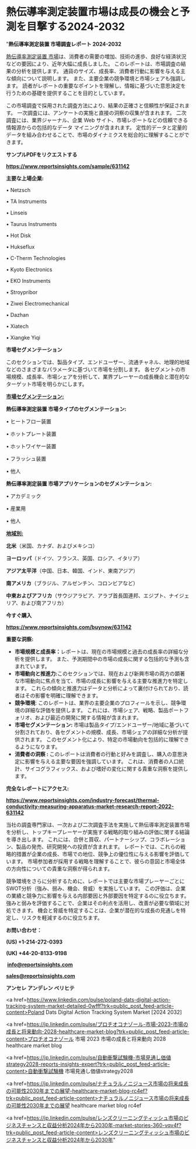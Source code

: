 # 熱伝導率測定装置市場は成長の機会と予測を目撃する2024-2032

"<strong>熱伝導率測定装置 市場調査レポート 2024-2032</strong>

<a href=https://www.reportsinsights.com/sample/631142>熱伝導率測定装置 市場</a>は、消費者の需要の増加、技術の進歩、良好な経済状況などの要因により、近年大幅に成長しました。 このレポートは、市場調査の結果の分析を提供します。 通貨のサイズ、成長率、消費者行動に影響を与える主な傾向について説明します。 また、主要企業の競争環境と市場シェアも強調します。 読者がレポートの重要なポイントを理解し、情報に基づいた意思決定を行うための基礎を提供することを目的としています。

この市場調査で採用された調査方法により、結果の正確さと信頼性が保証されます。 一次調査には、アンケートの実施と直接の洞察の収集が含まれます。 二次調査には、業界ジャーナル、企業 Web サイト、市場レポートなどの信頼できる情報源からの包括的なデータ マイニングが含まれます。 定性的データと定量的データを組み合わせることで、市場のダイナミクスを総合的に理解することができます。

<strong><b>サンプルPDFをリクエストする</b></strong>

<a href=https://www.reportsinsights.com/sample/631142><strong><u>https://www.reportsinsights.com/sample/631142</u></strong></a>

<strong>主要な上場企業:</strong>

• Netzsch

• TA Instruments

• Linseis

• Taurus Instruments

• Hot Disk

• Hukseflux

• C-Therm Technologies

• Kyoto Electronics

• EKO Instruments

• Stroypribor

• Ziwei Electromechanical

• Dazhan

• Xiatech

• Xiangke Yiqi

<strong>市場セグメンテーション</strong>

このセクションでは、製品タイプ、エンドユーザー、流通チャネル、地理的地域などのさまざまなパラメータに基づいて市場を分割します。 各セグメントの市場規模、成長率、市場シェアを分析して、業界プレーヤーの成長機会と潜在的なターゲット市場を明らかにします。

<strong><u>市場セグメンテーション</u></strong><strong><u>:</u></strong>

<strong>熱伝導率測定装置 市場タイプのセグメンテーション:</strong>

• ヒートフロー装置

• ホットプレート装置

• ホットワイヤー装置

• フラッシュ装置

• 他人

<strong>熱伝導率測定装置 市場アプリケーションのセグメンテーション:</strong>

• アカデミック

• 産業用

• 他人

<strong><u>地域別</u></strong><strong><u>:</u></strong>

<strong>北米</strong>（米国、カナダ、およびメキシコ）

<strong>ヨーロッパ</strong>（ドイツ、フランス、英国、ロシア、イタリア）

<strong>アジア太平洋</strong>（中国、日本、韓国、インド、東南アジア）

<strong>南アメリカ</strong>（ブラジル、アルゼンチン、コロンビアなど）

<strong>中東およびアフリカ</strong>（サウジアラビア、アラブ首長国連邦、エジプト、ナイジェリア、および南アフリカ）

<strong>今すぐ購入</strong>

<a href=https://www.reportsinsights.com/buynow/631142><strong><u>https://www.reportsinsights.com/buynow/631142</u></strong></a>

<strong>重要な洞察:</strong>
<ul>
  <li><strong>市場規模と成長率：</strong>レポートは、現在の市場規模と過去の成長率の詳細な分析を提供します。 また、予測期間中の市場の成長に関する包括的な予測も含まれています。</li>
  <li><strong>市場動向と推進力:</strong>このセクションでは、現在および新興市場の両方の顕著な市場動向に焦点を当て、市場の成長に影響を与える主要な推進力を特定します。 これらの傾向と推進力はデータと分析によって裏付けられており、読者はその影響を明確に理解できます。</li>
  <li><strong>競争環境</strong>: このレポートは、業界の主要企業のプロフィールを示し、競争環境の詳細な評価を提供します。 これには、市場シェア、戦略、製品ポートフォリオ、および最近の開発に関する情報が含まれます。</li>
  <li><strong>市場セグメンテーション: </strong>市場は製品タイプ/エンドユーザー/地域に基づいて分割されており、各セグメントの規模、成長、市場シェアの詳細な分析が提供されます。 このセグメント化により、特定の市場動向を包括的に理解できるようになります。</li>
  <li><strong>消費者の洞察 : </strong>このレポートは消費者の行動と好みを調査し、購入の意思決定に影響を与える主要な要因を強調しています。 これは、消費者の人口統計、サイコグラフィックス、および嗜好の変化に関する貴重な洞察を提供します。</li>
</ul>
<strong>完全なレポートにアクセス:</strong>

<a href=https://www.reportsinsights.com/industry-forecast/thermal-conductivity-measuring-apparatus-market-research-report-2022-631142><strong><u><b>https://www.reportsinsights.com/industry-forecast/thermal-conductivity-measuring-apparatus-market-research-report-2022-631142</b></u></strong></a>

当社の調査専門家は、一次および二次調査手法を実施して熱伝導率測定装置市場を分析し、トップキープレーヤーが実施する戦略的取り組みの評価に関する結論を導き出します。 これには、合併と買収、パートナーシップ、コラボレーション、製品の発売、研究開発への投資が含まれます。 レポートでは、これらの戦略的措置が企業の成長、市場での地位、競争上の優位性に与える影響を評価しています。 市場参加者が採用する戦略を理解することで、彼らの意図と市場全体の方向性についての貴重な洞察が得られます。

競争環境をさらに分析するために、レポートでは主要な市場プレーヤーごとにSWOT分析（強み、弱み、機会、脅威）を実施しています。 この評価は、企業の業績と競争力に影響を与える内部要因と外部要因を特定するのに役立ちます。 強みと弱みを評価することで、企業はその利点を活用し、改善が必要な領域に対処できます。 機会と脅威を特定することは、企業が潜在的な成長の見通しを特定し、リスクを軽減するのに役立ちます。

<strong>お問い合わせ：</strong>

<strong>(US) +1-214-272-0393</strong>

<strong>(UK) +44-20-8133-9198</strong>

<strong> </strong><a href=info@reportsinsights.com><strong><u>info@reportsinsights.com</u></strong></a>

<a href=sales@reportsinsights.com><strong><u>sales@reportsinsights.com</u></strong></a>

<strong>アンセレ アンデレン ベリヒテ</strong>

<a href=https://www.linkedin.com/pulse/poland-dats-digital-action-tracking-system-market-detailed-0wfff?trk=public_post_feed-article-content>Poland Dats Digital Action Tracking System Market [2024 2032]</a>

<a href=https://jp.linkedin.com/pulse/プロチオコナゾール-市場-2023-市場の成長と将来動向-2028-healthcare-market-blog?trk=public_post_feed-article-content>プロチオコナゾール 市場 2023 市場の成長と将来動向 2028 healthcare market blog</a>

<a href=https://jp.linkedin.com/pulse/自動衝撃試験機-市場見通し価値strategy2028-reports-insights-expert?trk=public_post_feed-article-content>自動衝撃試験機 市場見通し価値strategy2028</a>

<a href=https://jp.linkedin.com/pulse/ナチュラルノニジュース市場の将来成長の可能性2030年までの展望-healthcare-market-blog-rc4ef?trk=public_post_feed-article-content>ナチュラルノニジュース市場の将来成長の可能性2030年までの展望 healthcare market blog rc4ef</a>

<a href=https://jp.linkedin.com/pulse/レンズクリーニングティッシュ市場のビジネスチャンスと収益分析2024年から2030年-market-stories-360-vqv4f?trk=public_post_feed-article-content>レンズクリーニングティッシュ市場のビジネスチャンスと収益分析2024年から2030年</a>"
